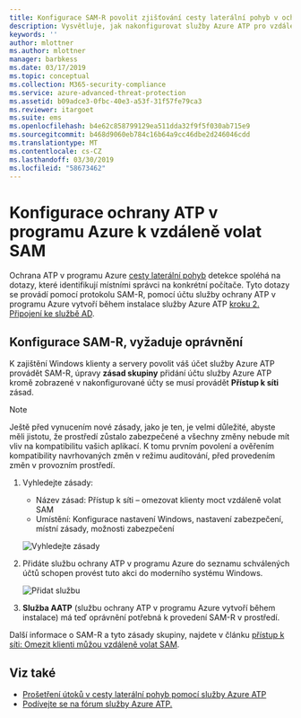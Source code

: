 ```yaml
---
title: Konfigurace SAM-R povolit zjišťování cesty laterální pohyb v ochrany ATP v programu Azure | Dokumentace Microsoftu
description: Vysvětluje, jak nakonfigurovat služby Azure ATP pro vzdáleně volat SAM
keywords: ''
author: mlottner
ms.author: mlottner
manager: barbkess
ms.date: 03/17/2019
ms.topic: conceptual
ms.collection: M365-security-compliance
ms.service: azure-advanced-threat-protection
ms.assetid: b09adce3-0fbc-40e3-a53f-31f57fe79ca3
ms.reviewer: itargoet
ms.suite: ems
ms.openlocfilehash: b4e62c858799129ea511dda32f9f5f030ab715e9
ms.sourcegitcommit: b468d9060eb784c16b64a9cc46dbe2d246046cdd
ms.translationtype: MT
ms.contentlocale: cs-CZ
ms.lasthandoff: 03/30/2019
ms.locfileid: "58673462"
---
```

# <a name="configure-azure-atp-to-make-remote-calls-to-sam"></a>Konfigurace ochrany ATP v programu Azure k vzdáleně volat SAM
Ochrana ATP v programu Azure [cesty laterální pohyb](use-case-lateral-movement-path.md) detekce spoléhá na dotazy, které identifikují místními správci na konkrétní počítače. Tyto dotazy se provádí pomocí protokolu SAM-R, pomocí účtu služby ochrany ATP v programu Azure vytvoří během instalace služby Azure ATP [kroku 2. Připojení ke službě AD](install-atp-step2.md).

## <a name="configure-sam-r-required-permissions"></a>Konfigurace SAM-R, vyžaduje oprávnění
K zajištění Windows klienty a servery povolit váš účet služby Azure ATP provádět SAM-R, úpravy **zásad skupiny** přidání účtu služby Azure ATP kromě zobrazené v nakonfigurované účty se musí provádět  **Přístup k síti** zásad.

> [!Note]
> Ještě před vynucením nové zásady, jako je ten, je velmi důležité, abyste měli jistotu, že prostředí zůstalo zabezpečené a všechny změny nebude mít vliv na kompatibilitu vašich aplikací. K tomu prvním povolení a ověřením kompatibility navrhovaných změn v režimu auditování, před provedením změn v provozním prostředí.

1. Vyhledejte zásady:

   - Název zásad: Přístup k síti – omezovat klienty moct vzdáleně volat SAM
   - Umístění: Konfigurace nastavení Windows, nastavení zabezpečení, místní zásady, možnosti zabezpečení
  
   ![Vyhledejte zásady](./media/samr-policy-location.png)

2. Přidáte službu ochrany ATP v programu Azure do seznamu schválených účtů schopen provést tuto akci do moderního systému Windows.
 
   ![Přidat službu](./media/samr-add-service.png)

3. **Služba AATP** (službu ochrany ATP v programu Azure vytvoří během instalace) má teď oprávnění potřebná k provedení SAM-R v prostředí.



Další informace o SAM-R a tyto zásady skupiny, najdete v článku [přístup k síti: Omezit klienti můžou vzdáleně volat SAM](https://docs.microsoft.com/windows/security/threat-protection/security-policy-settings/network-access-restrict-clients-allowed-to-make-remote-sam-calls).



## <a name="see-also"></a>Viz také
- [Prošetření útoků v cesty laterální pohyb pomocí služby Azure ATP](use-case-lateral-movement-path.md)
- [Podívejte se na fórum služby Azure ATP.](https://aka.ms/azureatpcommunity)
